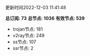 更新时间2022-12-03 11:41:48

**总订阅: 73**
**总节点: 1036**
**有效节点: 539**
- trojan节点: 181
- v2ray节点: 249
- ss节点: 107
- ssr节点: 2

